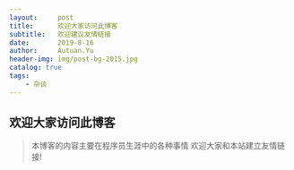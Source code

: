 ```yaml
---
layout:     post                    
title:      欢迎大家访问此博客               
subtitle:   欢迎建议友情链接 
date:       2019-8-16              
author:     Autuan.Yu
header-img: img/post-bg-2015.jpg    
catalog: true                      
tags:                               
    - 杂谈
---
```



## 欢迎大家访问此博客
>本博客的内容主要在程序员生涯中的各种事情
>欢迎大家和本站建立友情链接!